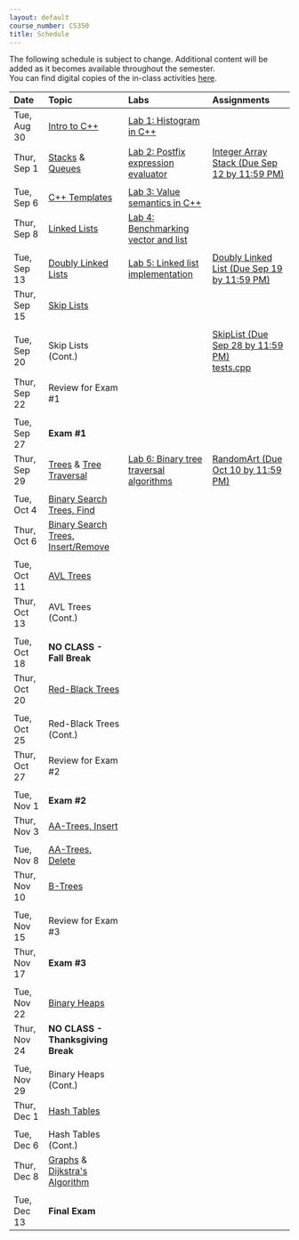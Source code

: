 ```yaml
---
layout: default
course_number: CS350
title: Schedule
---
```


The following schedule is subject to change.
Additional content will be added as it becomes available throughout the semester.<br>
You can find digital copies of the in-class activities [here](activities.html).


**Date**       | **Topic**                                                                                     |  **Labs**                                                   |  **Assignments**                                                           
:--------------|:----------------------------------------------------------------------------------------------|:------------------------------------------------------------|:-----------------------------------------------------------------------    
Tue, Aug 30    |  [Intro to C++](lectures/intro_to_C++.html)                                                   |  [Lab 1: Histogram in C++](labs/lab01.html)                 |                                                                          <!-- [Lab 1: Histogram in C++](labs/lab01.html) -->
Thur, Sep 1    |  [Stacks](lectures/Stacks_lecture.pdf) & [Queues](lectures/Queues_lecture.pdf)                |  [Lab 2: Postfix expression evaluator](labs/lab02.html)     |  [Integer Array Stack (Due Sep 12 by 11:59 PM)](assign/assign01.html)    <!-- Stacks & Queues Activity --> <!-- [Lab 2: Postfix expression evaluator](labs/lab02.html) --> <!-- [Integer Array Stack (Due Sep 14 by 11:59 PM)](assign/assign01.html) -->
               |                                                                                               |                                                             |                                                                            
Tue, Sep 6     |  [C++ Templates](lectures/C++_templates.html)                                                 |  [Lab 3: Value semantics in C++](labs/lab03.html)           |                                                                          <!-- [Lab 3: Value semantics in C++](labs/lab03.html) -->
Thur, Sep  8   |  [Linked Lists](lectures/LinkedList_lecture.pdf)                                              |  [Lab 4: Benchmarking vector and list](labs/lab04.html)     |                                                                          <!-- [Lab 4: Benchmarking vector and list](labs/lab04.html) -->
               |                                                                                               |                                                             |                                                                            
Tue, Sep 13    |  [Doubly Linked Lists](lectures/DoublyLinkedList_lecture.pdf)                                 |  [Lab 5: Linked list implementation](labs/lab05.html)       |  [Doubly Linked List (Due Sep 19 by 11:59 PM)](assign/assign02.html)     <!-- [Lab 5: Linked list implementation](labs/lab05.html) --> <!-- [Doubly Linked List (Due Sep 21 by 11:59 PM)](assign/assign02.html) -->
Thur, Sep 15   |  [Skip Lists](lectures/Skip_Lists.pdf)                                                        |                                                             |                                                                          <!-- SkipList Find Activity -->
               |                                                                                               |                                                             |                                                                            
Tue, Sep 20    |  Skip Lists (Cont.)                                                                           |                                                             |  [SkipList (Due Sep 28 by 11:59 PM)](assign/assign03.html) <br> [tests.cpp](assign/tests.cpp)               <!-- SkipList Insert Activity --> <!-- [SkipList (Due Sep 28 by 11:59 PM)](assign/assign03.html) -->
Thur, Sep 22   |  Review for Exam #1                                                                           |                                                             |                                                                            
               |                                                                                               |                                                             |                                                                            
Tue, Sep 27    |  **Exam #1**                                                                                  |                                                             |                                                                            
Thur, Sep 29   |  [Trees](lectures/Trees_lecture.pdf) & [Tree Traversal](lectures/Tree_Traversal_lecture.pdf)  |  [Lab 6: Binary tree traversal algorithms](labs/lab06.html) |  [RandomArt (Due Oct 10 by 11:59 PM)](assign/assign04.html)              <!--[Lab 6: Binary tree traversal algorithms](labs/lab06.html) --> <!-- [RandomArt (Due Oct 12 by 11:59 PM)](assign/assign04.html) -->
               |                                                                                               |                                                             |                                                                            
Tue, Oct 4     |  [Binary Search Trees, Find](lectures/Binary_Search_Trees.pdf)                                |                                                             |                                                                          <!-- [Lab 7: Binary search trees](labs/lab07.html) -->
Thur, Oct 6    |  [Binary Search Trees, Insert/Remove](lectures/Binary_Search_Trees.pdf)                       |                                                             |                                                                            
               |                                                                                               |                                                             |                                                                            
Tue, Oct 11    |  [AVL Trees](lectures/AVL_Trees.pdf)                                                          |                                                             |                                                                          <!-- AVL Insert Activity --> <!-- [BST (Due Oct 30 by 11:59 PM)](assign/assign05.html) -->
Thur, Oct 13   |  AVL Trees (Cont.)                                                                            |                                                             |                                                                          <!-- AVL Remove Activity -->
               |                                                                                               |                                                             |                                                                            
Tue, Oct 18    |  **NO CLASS - Fall Break**                                                                    |                                                             |                                                                            
Thur, Oct 20   |  [Red-Black Trees](lectures/Red-Black_Trees.pdf)                                              |                                                             |                                                                          <!-- RB Insert Activity #1 -->
               |                                                                                               |                                                             |                                                                            
Tue, Oct 25    |  Red-Black Trees (Cont.)                                                                      |                                                             |                                                                          <!-- RB Insert Activity #2 -->
Thur, Oct 27   |  Review for Exam #2                                                                           |                                                             |                                                                            
               |                                                                                               |                                                             |                                                                            
Tue, Nov 1     |  **Exam #2**                                                                                  |                                                             |                                                                            
Thur, Nov 3    |  [AA-Trees, Insert](lectures/AA-tree_lecture.pdf)                                             |                                                             |                                                                          <!-- AA Insert Activity --> <!-- [AATree (Due Nov 17 by 11:59 PM)](assign/assign06.html) -->
               |                                                                                               |                                                             |                                                                            
Tue, Nov 8     |  [AA-Trees, Delete](lectures/AA-tree_lecture.pdf)                                             |                                                             |                                                                          <!-- AA Delete Activity -->
Thur, Nov 10   |  [B-Trees](lectures/B-Trees.pdf)                                                              |                                                             |                                                                          <!-- B-Trees Activity -->
               |                                                                                               |                                                             |                                                                            
Tue, Nov 15    |  Review for Exam #3                                                                           |                                                             |                                                                            
Thur, Nov 17   |  **Exam #3**                                                                                  |                                                             |                                                                            
               |                                                                                               |                                                             |                                                                            
Tue, Nov 22    |  [Binary Heaps](lectures/Heaps.pdf)                                                           |                                                             |                                                                          <!-- Binary Heap Activity --> <!-- [Binary Heap (Due Dec 7 by 11:59 PM)](assign/assign07.html) -->
Thur, Nov 24   |  **NO CLASS - Thanksgiving Break**                                                            |                                                             |                                                                            
               |                                                                                               |                                                             |                                                                            
Tue, Nov 29    |  Binary Heaps (Cont.)                                                                         |                                                             |                                                                            
Thur, Dec 1    |  [Hash Tables](lectures/Hash_Tables.pdf)                                                      |                                                             |                                                                          <!-- Hash Tables Activity --> <!-- [Hash Table (Due Dec 13 by 11:59 PM)](assign/assign08.html) -->
               |                                                                                               |                                                             |                                                                            
Tue, Dec  6    |  Hash Tables (Cont.)                                                                          |                                                             |                                                                            
Thur, Dec 8    |  [Graphs](lectures/Graphs.pdf) & [Dijkstra's Algorithm](lectures/Dijkstras_Algorithm.pdf)     |                                                             |                                                                            
               |                                                                                               |                                                             |                                                                            
Tue, Dec 13    |  **Final Exam**                                                                               |                                                             |                                                                        
